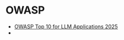 # OWASP

- [OWASP Top 10 for LLM Applications 2025](OWASP%20Top%2010%20for%20LLM%20Applications%202025.md)
- 